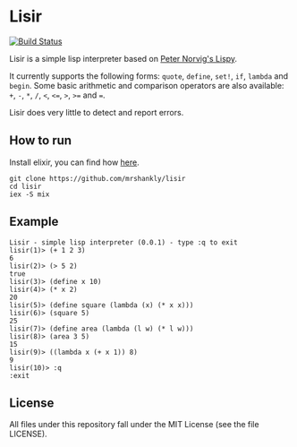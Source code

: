 # Lisir

[![Build Status](https://travis-ci.org/mrshankly/lisir.png)](https://travis-ci.org/mrshankly/lisir)

Lisir is a simple lisp interpreter based on [Peter Norvig's Lispy](http://norvig.com/lispy.html).

It currently supports the following forms: `quote`, `define`, `set!`, `if`, `lambda` and `begin`.
Some basic arithmetic and comparison operators are also available: `+`, `-`, `*`, `/`, `<`, `<=`,
`>`, `>=` and `=`.

Lisir does very little to detect and report errors.

## How to run

Install elixir, you can find how [here](http://elixir-lang.org/getting_started/1.html).

```
git clone https://github.com/mrshankly/lisir
cd lisir
iex -S mix
```

## Example

```
Lisir - simple lisp interpreter (0.0.1) - type :q to exit
lisir(1)> (+ 1 2 3)
6
lisir(2)> (> 5 2)
true
lisir(3)> (define x 10)
lisir(4)> (* x 2)
20
lisir(5)> (define square (lambda (x) (* x x)))
lisir(6)> (square 5)
25
lisir(7)> (define area (lambda (l w) (* l w)))
lisir(8)> (area 3 5)
15
lisir(9)> ((lambda x (+ x 1)) 8)
9
lisir(10)> :q
:exit
```

## License

All files under this repository fall under the MIT License (see the file LICENSE).
